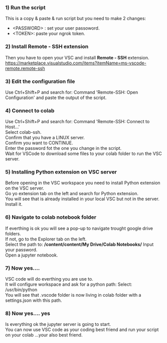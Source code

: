 ### 1) Run the script
This is a copy & paste & run script but you need to make 2 changes:
* \<PASSWORD\> : set your user passoword.
* \<TOKEN\>: paste your ngrok token.

### 2) Install Remote - SSH extension
Then you have to open your VSC and install __Remote - SSH__ extension.\
https://marketplace.visualstudio.com/items?itemName=ms-vscode-remote.remote-ssh

### 3) Edit the configuration file
Use Ctrl+Shift+P and search for: Command 'Remote-SSH: Open Configuration' and paste the output of the script.

### 4) Connect to colab
Use Ctrl+Shift+P and search for: Command 'Remote-SSH: Connect to Host...'\
Select colab-ssh.\
Confirm that you have a LINUX server.\
Confirm you want to CONTINUE.\
Enter the password fot the one you change in the script.\
Wait for VSCode to download some files to your colab folder to run the VSC server.

### 5) Installing Python extension on VSC server
Before opening in the VSC workspace you need to install Python extension on the VSC server.\
Go yo extension tab on the left and search for Python extension.\
You will see that is already installed in your local VSC but not in the server.\
Install it.

### 6) Navigate to colab notebook folder
If everthing is ok you will see a pop-up to navigate trought google drive folders.\
If not, go to the Explorer tab on the left.\
Select the path to: __/content/content/My Drive/Colab Notebooks/__ 
Input your password.\
Open a jupyter notebook.

### 7) Now yes....
VSC code will do everthing you are use to.\
It will configure workspace and ask for a python path: Select: /usr/bin/python\
You will see that .vscode folder is now living in colab folder with a settings.json with this path.

### 8) Now yes.... yes
Is everything ok the jupyter server is going to start.\
You can now use VSC code as your coding best friend and run your script on your colab ...your also best friend.
